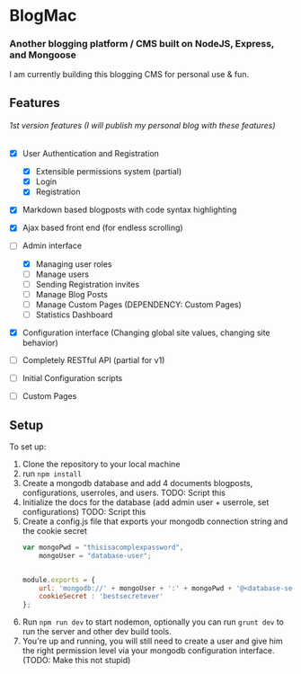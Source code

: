# BlogMac
### Another blogging platform / CMS built on NodeJS, Express, and Mongoose

I am currently building this blogging CMS for personal use & fun.

Features
----
###### 1st version features (I will publish my personal blog with these features)
- [x] User Authentication and Registration
    - [x] Extensible permissions system (partial)
    - [x] Login
    - [x] Registration
- [x] Markdown based blogposts with code syntax highlighting
- [x] Ajax based front end (for endless scrolling)
- [ ] Admin interface
    - [x] Managing user roles
    - [ ] Manage users
    - [ ] Sending Registration invites
    - [ ] Manage Blog Posts
    - [ ] Manage Custom Pages (DEPENDENCY: Custom Pages)
    - [ ] Statistics Dashboard
- [X] Configuration interface (Changing global site values, changing site behavior)
- [ ] Completely RESTful API (partial for v1)
- [ ] Initial Configuration scripts
- [ ] Custom Pages


Setup
----

To set up:

1. Clone the repository to your local machine
2. run ```npm install```
3. Create a mongodb database and add 4 documents blogposts, configurations, userroles, and users. TODO: Script this
4. Initialize the docs for the database (add admin user + userrole, set configurations) TODO: Script this
4. Create a config.js file that exports your mongodb connection string and the cookie secret
    ```javascript
    var mongoPwd = "thisisacomplexpassword",
        mongoUser = "database-user";


    module.exports = {
        url: 'mongodb://' + mongoUser + ':' + mongoPwd + '@<database-server-url>:<server-port>/<name-of-database>',
        cookieSecret : 'bestsecretever'
    };
    ```
5. Run ```npm run dev``` to start nodemon, optionally you can run ```grunt dev``` to run the server and other dev build tools.
6. You're up and running, you will still need to create a user and give him the right permission level via your mongodb configuration interface. (TODO: Make this not stupid)


